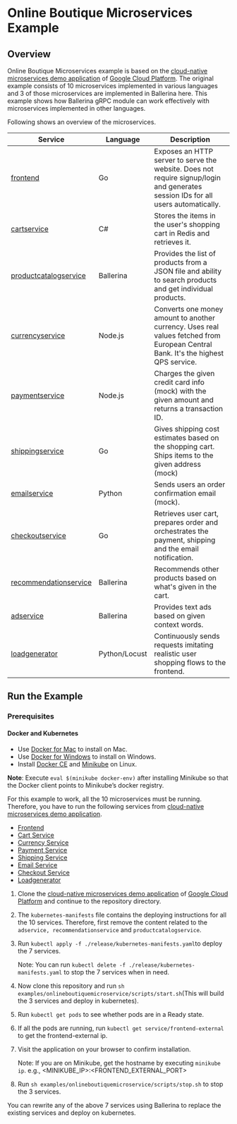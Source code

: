 # Online Boutique Microservices Example

## Overview

Online Boutique Microservices example is based on the [cloud-native microservices demo application](https://github.com/GoogleCloudPlatform/microservices-demo) of [Google Cloud Platform](https://github.com/GoogleCloudPlatform). 
The original example consists of 10 microservices implemented in various languages and 3 of those microservices are implemented in Ballerina here.
This example shows how Ballerina gRPC module can work effectively with microservices implemented in other languages.

Following shows an overview of the microservices.

| Service                                              | Language      | Description                                                                                                                       |
| ---------------------------------------------------- | ------------- | --------------------------------------------------------------------------------------------------------------------------------- |
| [frontend](https://github.com/GoogleCloudPlatform/microservices-demo/tree/master/src/frontend)                           | Go            | Exposes an HTTP server to serve the website. Does not require signup/login and generates session IDs for all users automatically. |
| [cartservice](https://github.com/GoogleCloudPlatform/microservices-demo/tree/master/src/cartservice)                     | C#            | Stores the items in the user's shopping cart in Redis and retrieves it.                                                           |
| [productcatalogservice](./productcatalogservice) | Ballerina     | Provides the list of products from a JSON file and ability to search products and get individual products.                        |
| [currencyservice](https://github.com/GoogleCloudPlatform/microservices-demo/tree/master/src/currencyservice)             | Node.js       | Converts one money amount to another currency. Uses real values fetched from European Central Bank. It's the highest QPS service. |
| [paymentservice](https://github.com/GoogleCloudPlatform/microservices-demo/tree/master/src/paymentservice)               | Node.js       | Charges the given credit card info (mock) with the given amount and returns a transaction ID.                                     |
| [shippingservice](https://github.com/GoogleCloudPlatform/microservices-demo/tree/master/src/shippingservice)             | Go            | Gives shipping cost estimates based on the shopping cart. Ships items to the given address (mock)                                 |
| [emailservice](https://github.com/GoogleCloudPlatform/microservices-demo/tree/master/src/emailservice)                   | Python        | Sends users an order confirmation email (mock).                                                                                   |
| [checkoutservice](https://github.com/GoogleCloudPlatform/microservices-demo/tree/master/src/checkoutservice)             | Go            | Retrieves user cart, prepares order and orchestrates the payment, shipping and the email notification.                            |
| [recommendationservice](./recommendationservice) | Ballerina     | Recommends other products based on what's given in the cart.                                                                      |
| [adservice](./adservice)                         | Ballerina     | Provides text ads based on given context words.                                                                                   |
| [loadgenerator](https://github.com/GoogleCloudPlatform/microservices-demo/tree/master/src/loadgenerator)                 | Python/Locust | Continuously sends requests imitating realistic user shopping flows to the frontend.                                              |

## Run the Example

### Prerequisites
#### Docker and Kubernetes
- Use [Docker for Mac](https://docs.docker.com/docker-for-mac/install/) to install on Mac.
- Use [Docker for Windows](https://docs.docker.com/docker-for-windows/) to install on Windows.
- Install [Docker CE](https://docs.docker.com/v17.12/install/#server) and [Minikube](https://kubernetes.io/docs/tasks/tools/install-minikube/) on Linux.

**Note**: Execute `eval $(minikube docker-env)` after installing Minikube so
that the Docker client points to Minikube’s docker registry.

For this example to work, all the 10 microservices must be running. Therefore, you have to run the following services from [cloud-native microservices demo application](https://github.com/GoogleCloudPlatform/microservices-demo).
* [Frontend](https://github.com/GoogleCloudPlatform/microservices-demo/tree/master/src/frontend)
* [Cart Service](https://github.com/GoogleCloudPlatform/microservices-demo/tree/master/src/cartservice)
* [Currency Service](https://github.com/GoogleCloudPlatform/microservices-demo/tree/master/src/currencyservice)
* [Payment Service](https://github.com/GoogleCloudPlatform/microservices-demo/tree/master/src/paymentservice)
* [Shipping Service](https://github.com/GoogleCloudPlatform/microservices-demo/tree/master/src/shippingservice)
* [Email Service](https://github.com/GoogleCloudPlatform/microservices-demo/tree/master/src/emailservice)
* [Checkout Service](https://github.com/GoogleCloudPlatform/microservices-demo/tree/master/src/checkoutservice)
* [Loadgenerator](https://github.com/GoogleCloudPlatform/microservices-demo/tree/master/src/loadgenerator)

1. Clone the [cloud-native microservices demo application](https://github.com/GoogleCloudPlatform/microservices-demo) of [Google Cloud Platform](https://github.com/GoogleCloudPlatform) and continue to the repository directory.
2. The `kubernetes-manifests` file contains the deploying instructions for all the 10 services. Therefore, first remove the content related to the `adservice, recommendationservice` and `productcatalogservice`.
3. Run `kubectl apply -f ./release/kubernetes-manifests.yaml`to deploy the 7 services.
   
    Note: You can run `kubectl delete -f ./release/kubernetes-manifests.yaml` to stop the 7 services when in need.
4. Now clone this repository and run `sh examples/onlineboutiquemicroservice/scripts/start.sh`(This will build the 3 services and deploy in kubernetes).
5. Run `kubectl get pods` to see whether pods are in a Ready state.
6. If all the pods are running, run `kubectl get service/frontend-external` to get the frontend-external ip.
7. Visit the application on your browser to confirm installation.
   
   Note: If you are on Minikube, get the hostname by executing `minikube ip`. e.g., <MINIKUBE_IP>:<FRONTEND_EXTERNAL_PORT>
8. Run `sh examples/onlineboutiquemicroservice/scripts/stop.sh` to stop the 3 services.

You can rewrite any of the above 7 services using Ballerina to replace the existing services and deploy on kubernetes.
